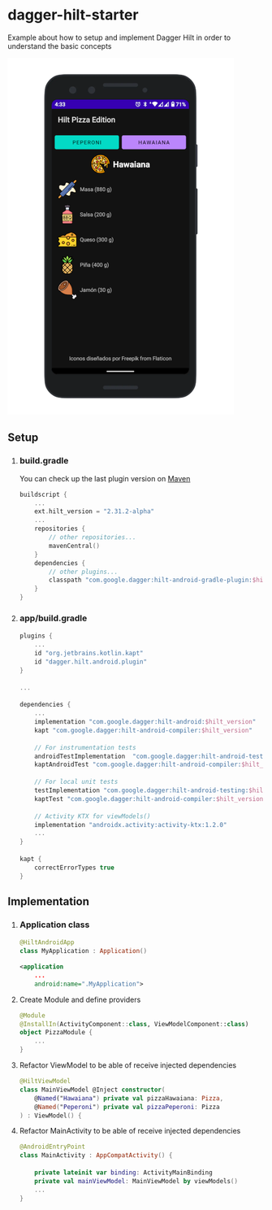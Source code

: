 # dagger-hilt-starter
Example about how to setup and implement Dagger Hilt in order to understand the basic concepts

![alt text](images/1613338594810.png "Screenshot")

## Setup
1. ### build.gradle
    You can check up the last plugin version on [Maven](https://mvnrepository.com/artifact/com.google.dagger/hilt-android)
    ```kotlin
    buildscript {
        ...
        ext.hilt_version = "2.31.2-alpha"
        ...
        repositories {
            // other repositories...
            mavenCentral()
        }
        dependencies {
            // other plugins...
            classpath "com.google.dagger:hilt-android-gradle-plugin:$hilt_version"
        }
    }
    ```

1. ### app/build.gradle
    ```kotlin
    plugins {
        ...
        id "org.jetbrains.kotlin.kapt"
        id "dagger.hilt.android.plugin"
    }

    ...

    dependencies {
        ...
        implementation "com.google.dagger:hilt-android:$hilt_version"
        kapt "com.google.dagger:hilt-android-compiler:$hilt_version"

        // For instrumentation tests
        androidTestImplementation  "com.google.dagger:hilt-android-testing:$hilt_version"
        kaptAndroidTest "com.google.dagger:hilt-android-compiler:$hilt_version"

        // For local unit tests
        testImplementation "com.google.dagger:hilt-android-testing:$hilt_version"
        kaptTest "com.google.dagger:hilt-android-compiler:$hilt_version"

        // Activity KTX for viewModels()
        implementation "androidx.activity:activity-ktx:1.2.0"
        ...
    }

    kapt {
        correctErrorTypes true
    }
    ```

## Implementation

1. ### Application class
    ```kotlin
    @HiltAndroidApp
    class MyApplication : Application()
    ```

    ```xml
    <application
        ...
        android:name=".MyApplication">
    ```

1. Create Module and define providers
    ```kotlin
    @Module
    @InstallIn(ActivityComponent::class, ViewModelComponent::class)
    object PizzaModule {
        ...
    }
    ```

1. Refactor ViewModel to be able of receive injected dependencies
    ```kotlin
    @HiltViewModel
    class MainViewModel @Inject constructor(
        @Named("Hawaiana") private val pizzaHawaiana: Pizza,
        @Named("Peperoni") private val pizzaPeperoni: Pizza
    ) : ViewModel() {
    ```

1. Refactor MainActivity to be able of receive injected dependencies
    ```kotlin
    @AndroidEntryPoint
    class MainActivity : AppCompatActivity() {

        private lateinit var binding: ActivityMainBinding
        private val mainViewModel: MainViewModel by viewModels()
        ...
    }
    ```